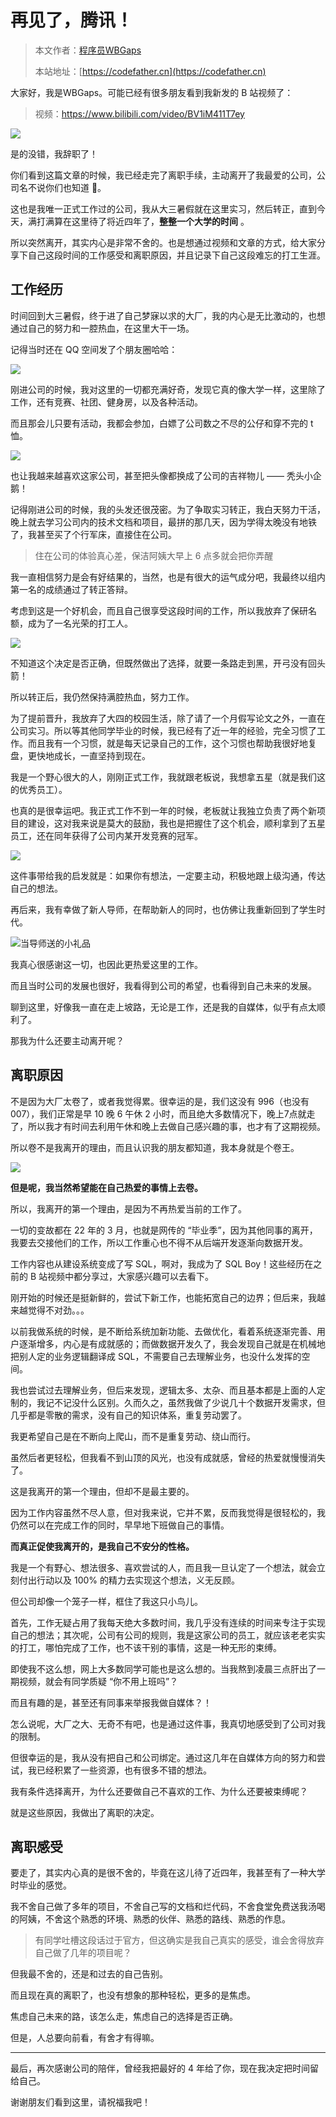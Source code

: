 # 再见了，腾讯！

> 本文作者：[程序员WBGaps](https://yuyuanweb.feishu.cn/wiki/Abldw5WkjidySxkKxU2cQdAtnah)
>
> 本站地址：[https://codefather.cn](https://codefather.cn)

大家好，我是WBGaps。可能已经有很多朋友看到我新发的 B 站视频了：

> 视频：https://www.bilibili.com/video/BV1iM411T7ey

![](https://pic.yupi.icu/5563/202311031059497.png)

是的没错，我辞职了！

你们看到这篇文章的时候，我已经走完了离职手续，主动离开了我最爱的公司，公司名不说你们也知道 🐶。

这也是我唯一正式工作过的公司，我从大三暑假就在这里实习，然后转正，直到今天，满打满算在这里待了将近四年了，**整整一个大学的时间** 。

所以突然离开，其实内心是非常不舍的。也是想通过视频和文章的方式，给大家分享下自己这段时间的工作感受和离职原因，并且记录下自己这段难忘的打工生涯。

## 工作经历

时间回到大三暑假，终于进了自己梦寐以求的大厂，我的内心是无比激动的，也想通过自己的努力和一腔热血，在这里大干一场。

记得当时还在 QQ 空间发了个朋友圈哈哈：

![](https://pic.yupi.icu/5563/202311031059827.png)

刚进公司的时候，我对这里的一切都充满好奇，发现它真的像大学一样，这里除了工作，还有竞赛、社团、健身房，以及各种活动。

而且那会儿只要有活动，我都会参加，白嫖了公司数之不尽的公仔和穿不完的 t 恤。

![](https://pic.yupi.icu/5563/202311031059513.jpeg)

也让我越来越喜欢这家公司，甚至把头像都换成了公司的吉祥物儿 —— 秃头小企鹅！

记得刚进公司的时候，我的头发还很茂密。为了争取实习转正，我白天努力干活，晚上就去学习公司内的技术文档和项目，最拼的那几天，因为学得太晚没有地铁了，我甚至买了个行军床，直接住在公司。

> 住在公司的体验真心差，保洁阿姨大早上 6 点多就会把你弄醒

我一直相信努力是会有好结果的，当然，也是有很大的运气成分吧，我最终以组内第一名的成绩通过了转正答辩。

考虑到这是一个好机会，而且自己很享受这段时间的工作，所以我放弃了保研名额，成为了一名光荣的打工人。

![](https://pic.yupi.icu/5563/202311031059682.png)

不知道这个决定是否正确，但既然做出了选择，就要一条路走到黑，开弓没有回头箭！

所以转正后，我仍然保持满腔热血，努力工作。

为了提前晋升，我放弃了大四的校园生活，除了请了一个月假写论文之外，一直在公司实习。所以等其他同学毕业的时候，我已经有了近一年的经验，完全习惯了工作。而且我有一个习惯，就是每天记录自己的工作，这个习惯也帮助我很好地复盘，更快地成长，一直坚持到现在。

我是一个野心很大的人，刚刚正式工作，我就跟老板说，我想拿五星（就是我们这的优秀员工）。

也真的是很幸运吧。我正式工作不到一年的时候，老板就让我独立负责了两个新项目的建设，这对我来说是莫大的鼓励，我也是把握住了这个机会，顺利拿到了五星员工，还在同年获得了公司内某开发竞赛的冠军。

![](https://pic.yupi.icu/5563/202311031059455.jpeg)

这件事带给我的启发就是：如果你有想法，一定要主动，积极地跟上级沟通，传达自己的想法。

再后来，我有幸做了新人导师，在帮助新人的同时，也仿佛让我重新回到了学生时代。

![](https://pic.yupi.icu/5563/202311031059475.jpeg)当导师送的小礼品

我真心很感谢这一切，也因此更热爱这里的工作。

而且当时公司的发展也很好，我看得到公司的希望，也看得到自己未来的发展。

聊到这里，好像我一直在走上坡路，无论是工作，还是我的自媒体，似乎有点太顺利了。

那我为什么还要主动离开呢？

## 离职原因

不是因为大厂太卷了，或者我觉得累。很幸运的是，我们这没有 996（也没有 007），我们正常是早 10 晚 6 午休 2 小时，而且绝大多数情况下，晚上7点就走了，所以我才有时间去利用午休和晚上去做自己感兴趣的事，也才有了这期视频。

所以卷不是我离开的理由，而且认识我的朋友都知道，我本身就是个卷王。

![](https://pic.yupi.icu/5563/202311031059091.jpeg)

**但是呢，我当然希望能在自己热爱的事情上去卷。**

所以，我离开的第一个理由，是因为不再热爱当前的工作了。

一切的变故都在 22 年的 3 月，也就是网传的 “毕业季”，因为其他同事的离开，我要去交接他们的工作，所以工作重心也不得不从后端开发逐渐向数据开发。

工作内容也从建设系统变成了写 SQL，啊对，我成为了 SQL Boy！这些经历在之前的 B 站视频中都分享过，大家感兴趣可以去看下。

刚开始的时候还是挺新鲜的，尝试下新工作，也能拓宽自己的边界；但后来，我越来越觉得不对劲。。。

以前我做系统的时候，是不断给系统加新功能、去做优化，看着系统逐渐完善、用户逐渐增多，内心是有成就感的；而做数据开发久了，我会发现自己就是在机械地把别人定的业务逻辑翻译成 SQL，不需要自己去理解业务，也没什么发挥的空间。

我也尝试过去理解业务，但后来发现，逻辑太多、太杂、而且基本都是上面的人定制的，我记不记没什么区别。久而久之，虽然我做了少说几十个数据开发需求，但几乎都是零散的需求，没有自己的知识体系，重复劳动罢了。

我更希望自己是在不断向上爬山，而不是重复劳动、绕山而行。

虽然后者更轻松，但我看不到山顶的风光，也没有成就感，曾经的热爱就慢慢消失了。

这是我离开的第一个理由，但却不是最主要的。

因为工作内容虽然不尽人意，但对我来说，它并不累，反而我觉得是很轻松的，我仍然可以在完成工作的同时，早早地下班做自己的事情。

**而真正促使我离开的，是我自己不安分的性格。**

我是一个有野心、想法很多、喜欢尝试的人，而且我一旦认定了一个想法，就会立刻付出行动以及 100% 的精力去实现这个想法，义无反顾。

但公司却像一个笼子一样，框住了我这只小鸟儿。

首先，工作无疑占用了我每天绝大多数时间，我几乎没有连续的时间来专注于实现自己的想法；其次呢，公司有公司的规则，我是这家公司的员工，就应该老老实实的打工，哪怕完成了工作，也不该干别的事情，这是一种无形的束缚。

即使我不这么想，网上大多数同学可能也是这么想的。当我熬到凌晨三点肝出了一期视频，就会有同学质疑 “你不用上班吗”？

而且有趣的是，甚至还有同事来举报我做自媒体？！

怎么说呢，大厂之大、无奇不有吧，也是通过这件事，我真切地感受到了公司对我的限制。

但很幸运的是，我从没有把自己和公司绑定。通过这几年在自媒体方向的努力和尝试，我已经积累了一些资源，也有很多不错的想法。

我有条件选择离开，为什么还要做自己不喜欢的工作、为什么还要被束缚呢？

就是这些原因，我做出了离职的决定。

## 离职感受

要走了，其实内心真的是很不舍的，毕竟在这儿待了近四年，我甚至有了一种大学时毕业的感觉。

我不舍自己做了多年的项目，不舍自己写的文档和烂代码，不舍食堂免费送我汤喝的阿姨，不舍这个熟悉的环境、熟悉的伙伴、熟悉的路线、熟悉的作息。

> 有同学吐槽这段话过于官方，但这确实是我自己真实的感受，谁会舍得放弃自己做了几年的项目呢？

但我最不舍的，还是和过去的自己告别。

而且现在真的离职了，也没有想象的那种轻松，更多的是焦虑。

焦虑自己未来的路，该怎么走，焦虑自己的选择是否正确。

但是，人总要向前看，有舍才有得嘛。



------


最后，再次感谢公司的陪伴，曾经我把最好的 4 年给了你，现在我决定把时间留给自己。

谢谢朋友们看到这里，请祝福我吧！